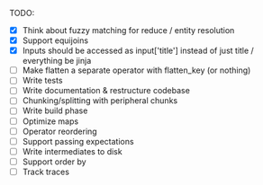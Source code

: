 TODO:

- [x] Think about fuzzy matching for reduce / entity resolution
- [x] Support equijoins
- [x] Inputs should be accessed as input['title'] instead of just title / everything be jinja
- [ ] Make flatten a separate operator with flatten_key (or nothing)
- [ ] Write tests
- [ ] Write documentation & restructure codebase
- [ ] Chunking/splitting with peripheral chunks
- [ ] Write build phase
- [ ] Optimize maps
- [ ] Operator reordering
- [ ] Support passing expectations
- [ ] Write intermediates to disk
- [ ] Support order by
- [ ] Track traces
